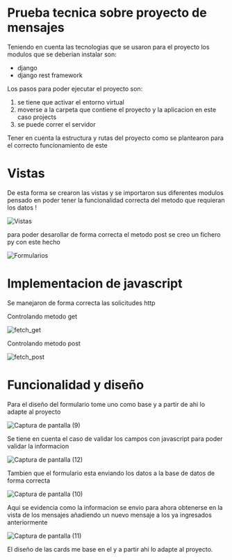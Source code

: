 # Prueba tecnica sobre proyecto de mensajes

Teniendo en cuenta las tecnologias que se usaron para el proyecto los modulos que se deberian instalar son:
- django
- django rest framework

Los pasos para poder ejecutar el proyecto son:
1. se tiene que activar el entorno virtual
2. moverse a la carpeta que contiene el proyecto y la aplicacion en este caso projects
3. se puede correr el servidor 

Tener en cuenta la estructura y rutas del proyecto como se plantearon para el correcto funcionamiento de este 
# Vistas

De esta forma se crearon las vistas y se importaron sus diferentes modulos pensado en poder tener la funcionalidad correcta del metodo que requieran los datos
! 

![Vistas](https://github.com/tomas12py/Laboratorio-4/assets/157055437/ed02f7c8-e85e-45ff-a664-3851c1edf740)

para poder desarollar de forma correcta el metodo post se creo un fichero py con este hecho

![Formularios](https://github.com/tomas12py/Laboratorio-4/assets/157055437/df86ff8d-cdbf-4718-baa4-b797771b7610)

# Implementacion de javascript
Se manejaron de forma correcta las solicitudes http

Controlando metodo get

![fetch_get](https://github.com/tomas12py/Laboratorio-4/assets/157055437/7dea43ae-9d71-4a91-8f5c-a69b0aea281a)

Controlando metodo post

![fetch_post](https://github.com/tomas12py/Laboratorio-4/assets/157055437/cbad693b-b5f0-4f49-ae15-41a87d0b83e4)

# Funcionalidad y diseño 

Para el diseño del formulario tome uno como base y a partir de ahi lo adapte al proyecto

![Captura de pantalla (9)](https://github.com/tomas12py/Laboratorio-4/assets/157055437/d95dab54-e60c-4521-be4c-aa0fe1374cb3)

Se tiene en cuenta el caso de validar los campos con javascript para poder validar la informacion

![Captura de pantalla (12)](https://github.com/tomas12py/Laboratorio-4/assets/157055437/3a769b22-0b5b-45ed-8d0e-18d459525692)

Tambien que el formulario esta enviando los datos a la base de datos de forma correcta

![Captura de pantalla (10)](https://github.com/tomas12py/Laboratorio-4/assets/157055437/9f4a15c6-ca95-4f6b-911f-97196f112467)

Aqui se evidencia como la informacion se envio para ahora obtenerse en la vista de los mensajes añadiendo un nuevo mensaje a los ya ingresados anteriormente

![Captura de pantalla (11)](https://github.com/tomas12py/Laboratorio-4/assets/157055437/8288f5cd-c442-48f8-b977-2db215dc98d0)

El diseño de las cards me base en el y a partir ahi lo adapte al proyecto.
